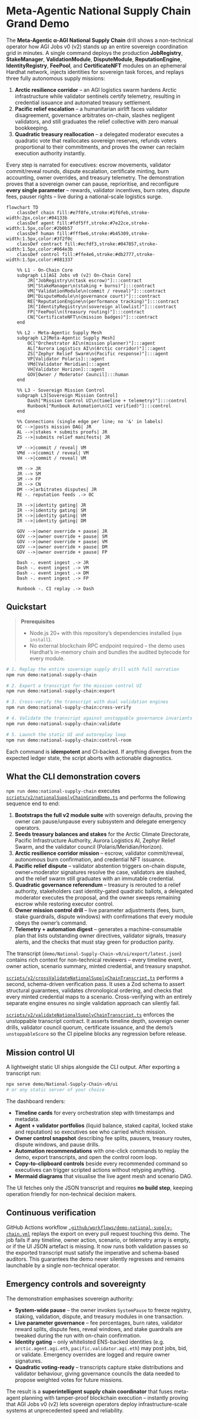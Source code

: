 # Meta-Agentic National Supply Chain Grand Demo

The **Meta-Agentic α-AGI National Supply Chain** drill shows a non-technical
operator how AGI Jobs v0 (v2) stands up an entire sovereign coordination grid in
minutes. A single command deploys the production **JobRegistry**,
**StakeManager**, **ValidationModule**, **DisputeModule**, **ReputationEngine**,
**IdentityRegistry**, **FeePool**, and **CertificateNFT** modules on an
ephemeral Hardhat network, injects identities for sovereign task forces, and
replays three fully autonomous supply missions:

1. **Arctic resilience corridor** – an AGI logistics swarm hardens Arctic
   infrastructure while validator sentinels certify telemetry, resulting in
   credential issuance and automated treasury settlement.
2. **Pacific relief escalation** – a humanitarian airlift faces validator
   disagreement, governance arbitrates on-chain, slashes negligent validators,
   and still graduates the relief collective with zero manual bookkeeping.
3. **Quadratic treasury reallocation** – a delegated moderator executes a
   quadratic vote that reallocates sovereign reserves, refunds voters
   proportional to their commitments, and proves the owner can reclaim
   execution authority instantly.

Every step is narrated for executives: escrow movements, validator
commit/reveal rounds, dispute escalation, certificate minting, burn accounting,
owner overrides, and treasury telemetry. The demonstration proves that a
sovereign owner can pause, reprioritise, and reconfigure **every single
parameter** – rewards, validator incentives, burn rates, dispute fees, pauser
rights – live during a national-scale logistics surge.

```mermaid
flowchart TD
    classDef chain fill:#e7f0fe,stroke:#1f6feb,stroke-width:2px,color:#04133b
    classDef agent fill:#fdf5ff,stroke:#7e22ce,stroke-width:1.5px,color:#2b0b57
    classDef human fill:#fffbe6,stroke:#b45309,stroke-width:1.5px,color:#3f2f0c
    classDef contract fill:#ecfdf3,stroke:#047857,stroke-width:1.5px,color:#064e3b
    classDef control fill:#ffe4e6,stroke:#db2777,stroke-width:1.5px,color:#881337

    %% L1 - On-Chain Core
    subgraph L1[AGI Jobs v0 (v2) On-Chain Core]
        JR["JobRegistry\n(task escrow)"]:::contract
        SM["StakeManager\n(staking + burns)"]:::contract
        VM["ValidationModule\n(commit / reveal)"]:::contract
        DM["DisputeModule\n(governance court)"]:::contract
        RE["ReputationEngine\n(performance tracking)"]:::contract
        IR["IdentityRegistry\n(sovereign allowlist)"]:::contract
        FP["FeePool\n(treasury routing)"]:::contract
        CN["CertificateNFT\n(mission badges)"]:::contract
    end

    %% L2 - Meta-Agentic Supply Mesh
    subgraph L2[Meta-Agentic Supply Mesh]
        OC["Orchestrator AI\n(mission planner)"]:::agent
        AL["Aurora Logistics AI\n(Arctic corridor)"]:::agent
        ZS["Zephyr Relief Swarm\n(Pacific response)"]:::agent
        VP[Validator Polaris]:::agent
        VMd[Validator Meridian]:::agent
        VH[Validator Horizon]:::agent
        GOV[Owner / Moderator Council]:::human
    end

    %% L3 - Sovereign Mission Control
    subgraph L3[Sovereign Mission Control]
        Dash["Mission Control UI\n(timeline + telemetry)"]:::control
        Runbook["Runbook Automation\n(CI verified)"]:::control
    end

    %% Connections (single edge per line; no '&' in labels)
    OC -->|posts mission DAG| JR
    AL -->|stakes + submits proofs| JR
    ZS -->|submits relief manifests| JR

    VP -->|commit / reveal| VM
    VMd -->|commit / reveal| VM
    VH -->|commit / reveal| VM

    VM --> JR
    JR --> SM
    SM --> FP
    JR --> CN
    DM -->|arbitrates disputes| JR
    RE -. reputation feeds .-> OC

    IR -->|identity gating| JR
    IR -->|identity gating| SM
    IR -->|identity gating| VM
    IR -->|identity gating| DM

    GOV -->|owner override + pause| JR
    GOV -->|owner override + pause| SM
    GOV -->|owner override + pause| VM
    GOV -->|owner override + pause| DM
    GOV -->|owner override + pause| FP

    Dash -. event ingest .-> JR
    Dash -. event ingest .-> VM
    Dash -. event ingest .-> DM
    Dash -. event ingest .-> FP

    Runbook -. CI replay .-> Dash
```

## Quickstart

> **Prerequisites**
>
> - Node.js 20+ with this repository’s dependencies installed (`npm install`).
> - No external blockchain RPC endpoint required – the demo uses Hardhat’s
>   in-memory chain and bundles the audited bytecode for every module.

```bash
# 1. Replay the entire sovereign supply drill with full narration
npm run demo:national-supply-chain

# 2. Export a transcript for the mission control UI
npm run demo:national-supply-chain:export

# 3. Cross-verify the transcript with dual validation engines
npm run demo:national-supply-chain:cross-verify

# 4. Validate the transcript against unstoppable governance invariants
npm run demo:national-supply-chain:validate

# 5. Launch the static UI and autoreplay loop
npm run demo:national-supply-chain:control-room
```

Each command is **idempotent** and CI-backed. If anything diverges from the
expected ledger state, the script aborts with actionable diagnostics.

## What the CLI demonstration covers

`npm run demo:national-supply-chain` executes
[`scripts/v2/nationalSupplyChainGrandDemo.ts`](../../scripts/v2/nationalSupplyChainGrandDemo.ts)
and performs the following sequence end to end:

1. **Bootstraps the full v2 module suite** with sovereign defaults, proving the
   owner can pause/unpause every subsystem and delegate emergency operators.
2. **Seeds treasury balances and stakes** for the Arctic Climate Directorate,
   Pacific Infrastructure Authority, Aurora Logistics AI, Zephyr Relief Swarm,
   and the validator council (Polaris/Meridian/Horizon).
3. **Arctic resilience corridor mission** – escrow, validator commit/reveal,
   autonomous burn confirmation, and credential NFT issuance.
4. **Pacific relief dispute** – validator abstention triggers on-chain dispute,
   owner+moderator signatures resolve the case, validators are slashed, and the
   relief swarm still graduates with an immutable credential.
5. **Quadratic governance referendum** – treasury is rerouted to a relief
   authority, stakeholders cast identity-gated quadratic ballots, a delegated
   moderator executes the proposal, and the owner sweeps remaining escrow while
   restoring executor control.
6. **Owner mission control drill** – live parameter adjustments (fees, burn,
   stake guardrails, dispute windows) with confirmations that every module obeys
   the owner’s command.
7. **Telemetry + automation digest** – generates a machine-consumable plan that
   lists outstanding owner directives, validator signals, treasury alerts, and
   the checks that must stay green for production parity.

The transcript (`demo/National-Supply-Chain-v0/ui/export/latest.json`) contains
rich context for non-technical reviewers – every timeline event, owner action,
scenario summary, minted credential, and treasury snapshot.

[`scripts/v2/crossValidateNationalSupplyChainTranscript.ts`](../../scripts/v2/crossValidateNationalSupplyChainTranscript.ts)
performs a second, schema-driven verification pass. It uses a Zod schema to
assert structural guarantees, validates chronological ordering, and checks that
every minted credential maps to a scenario. Cross-verifying with an entirely
separate engine ensures no single validation approach can silently fail.

[`scripts/v2/validateNationalSupplyChainTranscript.ts`](../../scripts/v2/validateNationalSupplyChainTranscript.ts)
enforces the unstoppable transcript contract. It asserts timeline depth,
sovereign owner drills, validator council quorum, certificate issuance, and the
demo’s `unstoppableScore` so the CI pipeline blocks any regression before
release.

## Mission control UI

A lightweight static UI ships alongside the CLI output. After exporting a
transcript run:

```bash
npx serve demo/National-Supply-Chain-v0/ui
# or any static server of your choice
```

The dashboard renders:

- **Timeline cards** for every orchestration step with timestamps and metadata.
- **Agent + validator portfolios** (liquid balance, staked capital, locked stake
  and reputation) so executives see who carried which mission.
- **Owner control snapshot** describing fee splits, pausers, treasury routes,
  dispute windows, and pause drills.
- **Automation recommendations** with one-click commands to replay the demo,
  export transcripts, and open the control room loop.
- **Copy-to-clipboard controls** beside every recommended command so executives
  can trigger scripted actions without retyping anything.
- **Mermaid diagrams** that visualise the live agent mesh and scenario DAG.

The UI fetches only the JSON transcript and requires **no build step**, keeping
operation friendly for non-technical decision makers.

## Continuous verification

GitHub Actions workflow
[`.github/workflows/demo-national-supply-chain.yml`](../../.github/workflows/demo-national-supply-chain.yml)
replays the export on every pull request touching this demo. The job fails if
any timeline, owner action, scenario, or telemetry array is empty, or if the UI
JSON artefact is missing. It now runs both validation passes so the exported
transcript must satisfy the imperative and schema-based auditors. This
guarantees the demo never silently regresses and remains launchable by a single
non-technical operator.

## Emergency controls and sovereignty

The demonstration emphasises sovereign authority:

- **System-wide pause** – the owner invokes `SystemPause` to freeze registry,
  staking, validation, dispute, and treasury modules in one transaction.
- **Live parameter governance** – fee percentages, burn rates, validator reward
  splits, dispute fees, reveal windows, and stake guardrails are tweaked during
  the run with on-chain confirmation.
- **Identity gating** – only whitelisted ENS-backed identities (e.g.
  `arctic.agent.agi.eth`, `pacific.validator.agi.eth`) may post jobs, bid, or
  validate. Emergency overrides are logged and require owner signatures.
- **Quadratic voting-ready** – transcripts capture stake distributions and
  validator behaviour, giving governance councils the data needed to propose
  weighted votes for future missions.

The result is a **superintelligent supply chain coordinator** that fuses
meta-agent planning with tamper-proof blockchain execution – instantly proving
that AGI Jobs v0 (v2) lets sovereign operators deploy infrastructure-scale
systems at unprecedented speed and reliability.
